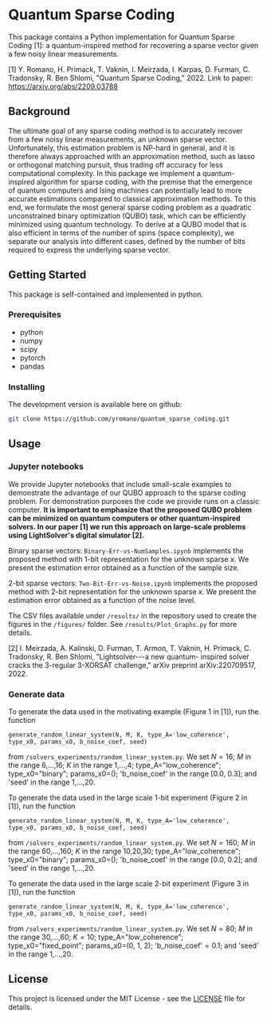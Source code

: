 # Quantum Sparse Coding


This package contains a Python implementation for Quantum Sparse Coding [1]: a quantum-inspired method for recovering a sparse vector given a few noisy linear measurements.

[1] Y. Romano, H. Primack, T. Vaknin, I. Meirzada, I. Karpas, D. Furman, C. Tradonsky, R. Ben Shlomi, "Quantum Sparse Coding," 2022. Link to paper: https://arxiv.org/abs/2209.03788

## Background

The ultimate goal of any sparse coding method is to accurately recover from a few noisy linear measurements, an unknown sparse vector. Unfortunately, this estimation problem is NP-hard in general, and it is therefore always approached with an approximation method, such as lasso or orthogonal matching pursuit, thus trading off accuracy for less computational complexity. In this package we implement a quantum-inspired algorithm for sparse coding, with the premise that the emergence of quantum computers and Ising machines can potentially lead to more accurate estimations compared to classical approximation methods. To this end, we formulate the most general sparse coding problem as a quadratic unconstrained binary optimization (QUBO) task, which can be efficiently minimized using quantum technology. To derive at a QUBO model that is also efficient in terms of the number of spins (space complexity), we separate our analysis into different cases, defined by the number of bits required to express the underlying sparse vector.

## Getting Started

This package is self-contained and implemented in python.

### Prerequisites

* python
* numpy
* scipy
* pytorch
* pandas

### Installing

The development version is available here on github:
```bash
git clone https://github.com/yromano/quantum_sparse_coding.git
```

## Usage

### Jupyter notebooks

We provide Jupyter notebooks that include small-scale examples to demonstrate the advantage of our QUBO approach to the sparse coding problem. For demonstration purposes the code we provide runs on a classic computer. **It is important to emphasize that the proposed QUBO problem can be minimized on quantum computers or other quantum-inspired solvers. In our paper [1] we run this approach on large-scale problems using LightSolver's digital simulator [2].**

Binary sparse vectors: `Binary-Err-vs-NumSamples.ipynb` implements the proposed method with 1-bit representation for the unknown sparse $x$. We present the estimation error obtained as a function of the sample size.

2-bit sparse vectors: `Two-Bit-Err-vs-Noise.ipynb` implements the proposed method with 2-bit representation for the unknown sparse $x$. We present the estimation error obtained as a function of the noise level.

The CSV files available under `/results/` in the repository used to create the figures in the `/figures/` folder. See `/results/Plot_Graphs.py` for more details.

[2] I. Meirzada, A. Kalinski, D. Furman, T. Armon, T. Vaknin, H. Primack, C. Tradonsky, R. Ben Shlomi, "Lightsolver---a new quantum-
inspired solver cracks the 3-regular 3-XORSAT challenge," arXiv preprint arXiv:220709517, 2022.

### Generate data

To generate the data used in the motivating example (Figure 1 in [1]), run the function

```
generate_random_linear_system(N, M, K, type_A='low_coherence', type_x0, params_x0, b_noise_coef, seed)
```
from `/solvers_experiments/random_linear_system.py`. We set $N=16$; $M$ in the range 6,...,16; $K$ in the range 1,...,4; type_A="low_coherence"; type_x0="binary"; params_x0=(); 'b_noise_coef' in the range [0.0, 0.3]; and 'seed' in the range 1,...,20.



To generate the data used in the large scale 1-bit experiment (Figure 2 in [1]), run the function

```
generate_random_linear_system(N, M, K, type_A='low_coherence', type_x0, params_x0, b_noise_coef, seed)
```
from `/solvers_experiments/random_linear_system.py`. We set $N=160$; $M$ in the range 60,...,160; $K$ in the range 10,20,30; type_A="low_coherence"; type_x0="binary"; params_x0=(); 'b_noise_coef' in the range [0.0, 0.2]; and 'seed' in the range 1,...,20.


To generate the data used in the large scale 2-bit experiment (Figure 3 in [1]), run the function

```
generate_random_linear_system(N, M, K, type_A='low_coherence', type_x0, params_x0, b_noise_coef, seed)
```
from `/solvers_experiments/random_linear_system.py`. We set $N=80$; $M$ in the range 30,...,60; $K=10$; type_A="low_coherence"; type_x0="fixed_point"; params_x0=(0, 1, 2); 'b_noise_coef'$=0.1$; and 'seed' in the range 1,...,20.

## License

This project is licensed under the MIT License - see the [LICENSE](LICENSE) file for details.
